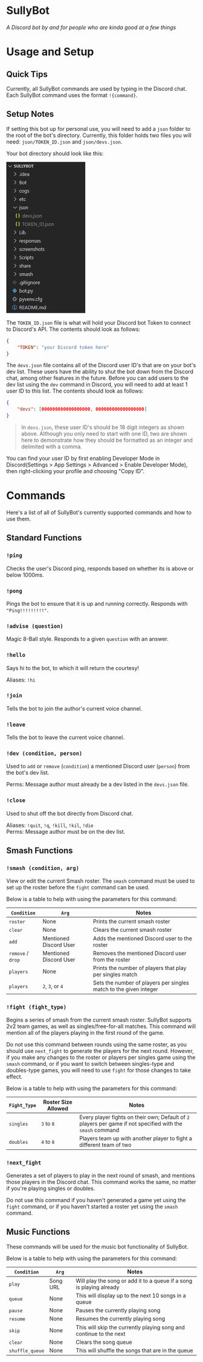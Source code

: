 # SullyBot

_A Discord bot by and for people who are kinda good at a few things_

# Usage and Setup

## Quick Tips

Currently, all SullyBot commands are used by typing in the Discord chat. Each SullyBot command uses the format `!{command}`.

## Setup Notes

If setting this bot up for personal use, you will need to add a `json` folder to the root of the bot's directory. Currently, this folder holds two files you will need: `json/TOKEN_ID.json` and `json/devs.json`.

Your bot directory should look like this:

![json/TOKEN_ID.json and json/devs.json in the bot directory](screenshots/json_directory.png "Example of Correctly Added json Files and Folder")

The `TOKEN_ID.json` file is what will hold your Discord bot Token to connect to Discord's API. The contents should look as follows:

```json
{
    "TOKEN": "your Discord token here"
}
```

The `devs.json` file contains all of the Discord user ID's that are on your bot's dev list. These users have the ability to shut the bot down from the Discord chat, among other features in the future. Before you can add users to the dev list using the `dev` command in Discord, you will need to add at least 1 user ID to this list. The contents should look as follows:

```json
{
    "devs": [000000000000000000, 000000000000000000]
}
```

> In `devs.json`, these user ID's should be 18 digit integers as shown above. Although you only need to start with one ID, two are shown here to demonstrate how they should be formatted as an integer and delimited with a comma.

You can find your user ID by first enabling Developer Mode in Discord(Settings > App Settings > Advanced > Enable Developer Mode), then right-clicking your profile and choosing "Copy ID".

# Commands

Here's a list of all of SullyBot's currently supported commands and how to use them.

## Standard Functions

### `!ping`

Checks the user's Discord ping, responds based on whether its is above or below 1000ms.

### `!pong`

Pings the bot to ensure that it is up and running correctly. Responds with `"Ping!!!!!!!!!"`.

### `!advise (question)`

Magic 8-Ball style. Responds to a given `question` with an answer.

### `!hello`

Says hi to the bot, to which it will return the courtesy!

Aliases: `!hi`

### `!join`

Tells the bot to join the author's current voice channel.

### `!leave`

Tells the bot to leave the current voice channel.

### `!dev (condition, person)`

Used to `add` or `remove` (`condition`) a mentioned Discord user (`person`) from the bot's dev list.

Perms: Message author must already be a dev listed in the `devs.json` file.

### `!close`

Used to shut off the bot directly from Discord chat.

Aliases: `!quit`, `!q`, `!kill`, `!kil`, `!die`  
Perms: Message author must be on the dev list.

## Smash Functions

### `!smash (condition, arg)`

View or edit the current Smash roster. The `smash` command must be used to set up the roster before the `fight` command can be used.

Below is a table to help with using the parameters for this command:

| `Condition`       | `Arg`                  | Notes                                                             |
| ----------------- | ---------------------- | ----------------------------------------------------------------- |
| `roster`          | None                   | Prints the current smash roster                                   |
| `clear`           | None                   | Clears the current smash roster                                    |
| `add`             | Mentioned Discord User | Adds the mentioned Discord user to the roster                     |
| `remove` / `drop` | Mentioned Discord User | Removes the mentioned Discord user from the roster                |
| `players`         | None                   | Prints the number of players that play per singles match          |
| `players`         | `2`, `3`, or `4`       | Sets the number of players per singles match to the given integer |

### `!fight (fight_type)`

Begins a series of smash from the current smash roster. SullyBot supports 2v2 team games, as well as singles/free-for-all matches. This command will mention all of the players playing in the first round of the game.

Do not use this command between rounds using the same roster, as you should use `next_fight` to generate the players for the next round. However, if you make any changes to the roster or players per singles game using the `smash` command, or if you want to switch between singles-type and doubles-type games, you will need to use `fight` for those changes to take effect.

Below is a table to help with using the parameters for this command:

| `Fight_Type` | Roster Size Allowed | Notes                                                                                                       |
| ------------ | ------------------- | ----------------------------------------------------------------------------------------------------------- |
| `singles`    | `3` to `8`          | Every player fights on their own; Default of `2` players per game if not specified with the `smash` command |
| `doubles`    | `4` to `8`          | Players team up with another player to fight a different team of two                                        |

### `!next_fight`

Generates a set of players to play in the next round of smash, and mentions those players in the Discord chat. This command works the same, no matter if you're playing singles or doubles.

Do not use this command if you haven't generated a game yet using the `fight` command, or if you haven't started a roster yet using the `smash` command.

## Music Functions

These commands will be used for the music bot functionality of SullyBot.

Below is a table to help with using the parameters for this command:

| `Condition`       | `Arg`                  | Notes                                                                 |
| ----------------- | ---------------------- | -----------------------------------------------------------------     |
| `play`            | Song URL               | Will play the song or add it to a queue if a song is playing already  |
| `queue`           | None                   | This will display up to the next 10 songs in a queue                  |
| `pause`           | None                   | Pauses the currently playing song                                     |
| `resume`          | None                   | Resumes the currently playing song                                    |
| `skip`            | None                   | This will skip the currently playing song and continue to the next    |
| `clear`           | None                   | Clears the song queue                                                 |
| `shuffle_queue`   | None                   | This will shuffle the songs that are in the queue                     |
